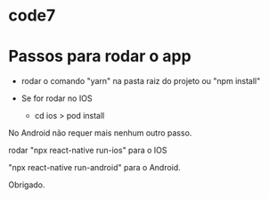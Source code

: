 # code7

# Passos para rodar o app

- rodar o comando "yarn" na pasta raiz do projeto ou "npm install"

- Se for rodar no IOS
  - cd ios > pod install
  
 No Android não requer mais nenhum outro passo.
 
 
rodar "npx react-native run-ios" para o IOS 

"npx react-native run-android" para o Android.

Obrigado.
